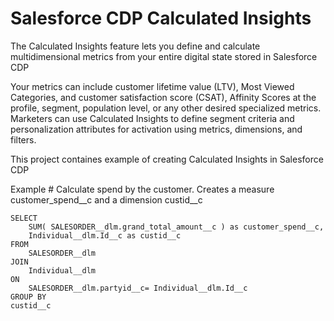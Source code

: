# Salesforce CDP Calculated Insights

The Calculated Insights feature lets you define and calculate multidimensional metrics from your entire digital state stored in Salesforce CDP

Your metrics can include customer lifetime value (LTV), Most Viewed Categories, and customer satisfaction score (CSAT), Affinity Scores at the profile, segment, population level, or any other desired specialized metrics. Marketers can use Calculated Insights to define segment criteria and personalization attributes for activation using metrics, dimensions, and filters. 

This project containes example of creating Calculated Insights in Salesforce CDP

Example # Calculate spend by the customer. Creates a measure customer_spend__c and a dimension custid__c

```
SELECT
    SUM( SALESORDER__dlm.grand_total_amount__c ) as customer_spend__c,
    Individual__dlm.Id__c as custid__c
FROM
    SALESORDER__dlm
JOIN
    Individual__dlm
ON
    SALESORDER__dlm.partyid__c= Individual__dlm.Id__c 
GROUP BY
custid__c
```




